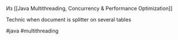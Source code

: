 Из [[Java Multithreading, Concurrency & Performance Optimization]]

Technic when document is splitter on several tables

#java #multithreading